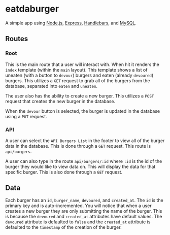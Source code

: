 # eatdaburger

A simple app using [Node.js](https://nodejs.org/en/),
[Express](http://expressjs.com/), [Handlebars](http://handlebarsjs.com/), and
[MySQL](https://github.com/mysqljs/mysql).

## Routes

### Root

This is the main route that a user will interact with. When hit it renders
the `index` template (within the `main` layout). This template shows a list of
uneaten (with a button to `devour`) burgers and eaten (already `devoured`)
burgers. This utilizes a `GET` request to grab all of the burgers from the
database, separated into `eaten` and `uneaten`.

The user also has the ability to create a new burger. This utilizes a `POST`
request that creates the new burger in the database.

When the `devour` button is selected, the burger is updated in the database
using a `PUT` request.

### API

A user can select the `API Burgers List` in the footer to view all of the burger
data in the database. This is done through a `GET` request. This route is
`api/burgers`.

A user can also type in the route `api/burgers/:id` where `:id` is the id of the
burger they would like to view data on. This will display the data for that
specific burger. This is also done through a `GET` request.

## Data

Each burger has an `id`, `burger_name`, `devoured`, and `created_at`. The `id`
is the primary key and is auto-incremented. You will notice that when a user
creates a new burger they are only submitting the name of the burger. This is
because the `devoured` and `created_at` attributes have default values. The
`devoured` attribute is defaulted to `false` and the `created_at` attribute is
defaulted to the `timestamp` of the creation of the burger.
